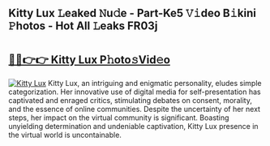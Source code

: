 ## Kitty Lux 𝙻eaked 𝙽u𝚍e - Part-Ke5 𝚅𝚒deo B𝚒kini 𝙿hotos - Hot All 𝙻eaks FR03j

# <h2><a href="http://ld1x07v.urlbe.top/?page=Kitty+Lux">🔗🔗👉👉 Kitty Lux P𝚑oto𝚜Vid𝚎o</a></h2>

[![Kitty Lux](https://i.imgur.com/eBuTRDB.gif)](http://ld1x07v.urlbe.top/?page=Kitty+Lux)
Kitty Lux, an intriguing and enigmatic personality, eludes simple categorization. Her innovative use of digital media for self-presentation has captivated and enraged critics, stimulating debates on consent, morality, and the essence of online communities. Despite the uncertainty of her next steps, her impact on the virtual community is significant. Boasting unyielding determination and undeniable captivation, Kitty Lux presence in the virtual world is uncontainable.
